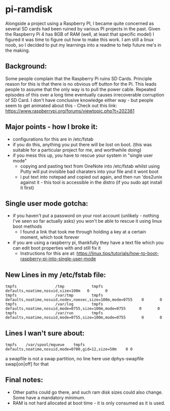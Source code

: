 # pi-ramdisk

Alongside a project using a Raspberry PI, I became quite concerned as several SD cards had been ruined by various PI projects in the past.  Given the Raspberry Pi 4 has 8GB of RAM (well, at least that specific model) I figured it was time to figure out how to make this work.  I am still a linux noob, so I decided to put my learnings into a readme to help future me's in the making.

## Background:
Some people complain that the Raspberry Pi ruins SD Cards.  Principle reason for this is that there is no obvious off button for the Pi.  This leads people to assume that the only way is to pull the power cable.  Repeated episodes of this over a long time eventually causes irrecoverable corruption of SD Card.  I don't have conclusive knowledge either way - but people seem to get animated about this - Check out this link:  https://www.raspberrypi.org/forums/viewtopic.php?t=202381

## Major points - how I broke it:
* configurations for this are in /etc/fstab
* if you do this, anything you put there will be lost on boot.  (this was suitable for a particular project for me, and worthwhile doing)
* if you mess this up, you have to rescue your system in "single user mode"
  * copying and pasting text from OneNote into /etc/fstab whilst using Putty will put invisible bad charaters into your file and it wont boot
  * i put text into notepad and copied out again, and then run 'dos2unix against it - this tool is accessible in the distro (if you sudo apt install it first)

## Single user mode gotcha:
* if you haven't put a password on your root account (unlikely - nothing I've seen so far actually asks) you won't be able to rescue it using linux boot methods
  * I found a link that took me through holding a key at a certain moment, which took forever
* if you are using a raspberry pi, thankfully they have a text file which you can edit boot properties with and still fix it
  * Instructions for this are at: https://linux.tips/tutorials/how-to-boot-raspberry-pi-into-single-user-mode


## New Lines in my /etc/fstab file:
~~~
tmpfs                 /tmp            tmpfs   defaults,noatime,nosuid,size=100m   0       0
tmpfs                 /var/tmp        tmpfs   defaults,noatime,nosuid,nodev,noexec,size=100m,mode=0755    0       0
tmpfs                 /var/log        tmpfs   defaults,noatime,nosuid,mode=0755,size=100m,mode=0755      0       0
tmpfs                 /var/run        tmpfs   defaults,noatime,nosuid,mode=0755,size=100m,mode=0755       0       0
~~~

## Lines I wan't sure about:
~~~
tmpfs    /var/spool/mqueue    tmpfs    defaults,noatime,nosuid,mode=0700,gid=12,size=50m    0 0
~~~
a swapfile is not a swap partition, no line here use  dphys-swapfile swap[on|off]  for that

## Final notes:
* Other paths could go there, and such ram disk sizes could also change.  Some have a mandatory minimum.
* RAM is not hard allocated at boot time - it is only consumed as it is used.
